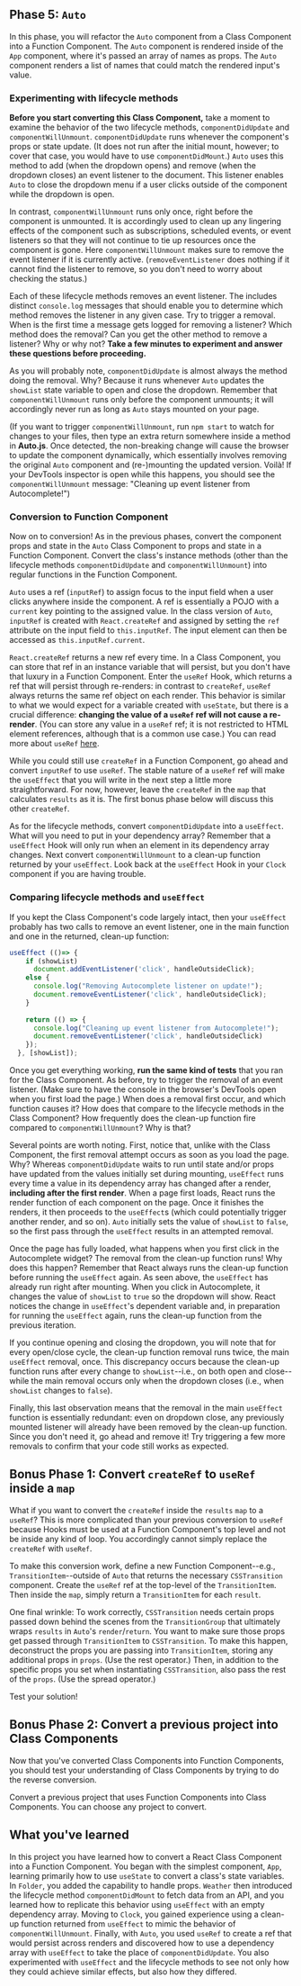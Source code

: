 ## Phase 5: `Auto`

In this phase, you will refactor the `Auto` component from a Class Component
into a Function Component. The `Auto` component is rendered inside of the
`App` component, where it's passed an array of names as props. The `Auto`
component renders a list of names that could match the rendered input's value.

### Experimenting with lifecycle methods

**Before you start converting this Class Component,** take a moment to examine
the behavior of the two lifecycle methods, `componentDidUpdate` and
`componentWillUnmount`. `componentDidUpdate` runs whenever the component's props
or state update. (It does not run after the initial mount, however; to cover
that case, you would have to use `componentDidMount`.) `Auto` uses this method
to add (when the dropdown opens) and remove (when the dropdown closes) an event
listener to the document. This listener enables `Auto` to close the dropdown
menu if a user clicks outside of the component while the dropdown is open.

In contrast, `componentWillUnmount` runs only once, right before the component
is unmounted. It is accordingly used to clean up any lingering effects of the
component such as subscriptions, scheduled events, or event listeners so that
they will not continue to tie up resources once the component is gone. Here
`componentWillUnmount` makes sure to remove the event listener if it is
currently active. (`removeEventListener` does nothing if it cannot find the
listener to remove, so you don't need to worry about checking the status.)

Each of these lifecycle methods removes an event listener. The includes distinct
`console.log` messages that should enable you to determine which method removes
the listener in any given case. Try to trigger a removal. When is the first time
a message gets logged for removing a listener? Which method does the removal?
Can you get the other method to remove a listener? Why or why not? **Take a few
minutes to experiment and answer these questions before proceeding.**

As you will probably note, `componentDidUpdate` is almost always the method
doing the removal. Why? Because it runs whenever `Auto` updates the `showList`
state variable to open and close the dropdown. Remember that
`componentWillUnmount` runs only before the component unmounts; it will
accordingly never run as long as `Auto` stays mounted on your page. 

(If you want to trigger `componentWillUnmount`, run `npm start` to watch for
changes to your files, then type an extra return somewhere inside a method in
__Auto.js__. Once detected, the non-breaking change will cause the browser to
update the component dynamically, which essentially involves removing the
original `Auto` component and (re-)mounting the updated version. Voilà! If your
DevTools inspector is open while this happens, you should see the
`componentWillUnmount` message: "Cleaning up event listener from Autocomplete!")

### Conversion to Function Component

Now on to conversion! As in the previous phases, convert the component props and
state in the `Auto` Class Component to props and state in a Function Component.
Convert the class's instance methods (other than the lifecycle methods
`componentDidUpdate` and `componentWillUnmount`) into regular functions in the
Function Component.

`Auto` uses a ref (`inputRef`) to assign focus to the input field when a user
clicks anywhere inside the component. A ref is essentially a POJO with a
`current` key pointing to the assigned value. In the class version of `Auto`,
`inputRef` is created with `React.createRef` and assigned by setting the `ref`
attribute on the input field to `this.inputRef`. The input element can then be
accessed as `this.inputRef.current`. 

`React.createRef` returns a new ref every time. In a Class Component, you can
store that ref in an instance variable that will persist, but you don't have
that luxury in a Function Component. Enter the `useRef` Hook, which returns a
ref that will persist through re-renders: in contrast to `createRef`, `useRef`
always returns the same ref object on each render. This behavior is similar to
what we would expect for a variable created with `useState`, but there is a
crucial difference: **changing the value of a `useRef` ref will not cause a
re-render**. (You can store any value in a `useRef` ref; it is not restricted to
HTML element references, although that is a common use case.) You can read more
about `useRef` [here][useRef].

While you could still use `createRef` in a Function Component, go ahead and
convert `inputRef` to use `useRef`. The stable nature of a `useRef` ref will
make the `useEffect` that you will write in the next step a little more
straightforward. For now, however, leave the `createRef` in the `map` that
calculates `results` as it is. The first bonus phase below will discuss this
other `createRef`.  

As for the lifecycle methods, convert `componentDidUpdate` into a `useEffect`.
What will you need to put in your dependency array? Remember that a `useEffect`
Hook will only run when an element in its dependency array changes. Next convert
`componentWillUnmount` to a clean-up function returned by your `useEffect`. Look
back at the `useEffect` Hook in your `Clock` component if you are having
trouble.

### Comparing lifecycle methods and `useEffect`

If you kept the Class Component's code largely intact, then your `useEffect`
probably has two calls to remove an event listener, one in the main function and
one in the returned, clean-up function:

```javascript
useEffect (()=> {
    if (showList)
      document.addEventListener('click', handleOutsideClick);
    else {
      console.log("Removing Autocomplete listener on update!");
      document.removeEventListener('click', handleOutsideClick);
    }
      
    return (() => {
      console.log("Cleaning up event listener from Autocomplete!");
      document.removeEventListener('click', handleOutsideClick)
    });
  }, [showList]);
```

Once you get everything working, **run the same kind of tests** that you ran for
the Class Component. As before, try to trigger the removal of an event listener.
(Make sure to have the console in the browser's DevTools open when you first
load the page.) When does a removal first occur, and which function causes it?
How does that compare to the lifecycle methods in the Class Component? How
frequently does the clean-up function fire compared to `componentWillUnmount`?
Why is that?  

Several points are worth noting. First, notice that, unlike with the Class
Component, the first removal attempt occurs as soon as you load the page. Why?
Whereas `componentDidUpdate` waits to run until state and/or props have updated
from the values initially set during mounting, `useEffect` runs every time a
value in its dependency array has changed after a render, **including after the
first render**. When a page first loads, React runs the render function of each
component on the page. Once it finishes the renders, it then proceeds to the
`useEffect`s (which could potentially trigger another render, and so on). `Auto`
initially sets the value of `showList` to `false`, so the first pass through the
`useEffect` results in an attempted removal. 

Once the page has fully loaded, what happens when you first click in the
Autocomplete widget? The removal from the clean-up function runs! Why does this
happen? Remember that React always runs the clean-up function before running the
`useEffect` again. As seen above, the `useEffect` has already run right after
mounting. When you click in Autocomplete, it changes the value of `showList` to
`true` so the dropdown will show. React notices the change in `useEffect`'s
dependent variable and, in preparation for running the `useEffect` again, runs
the clean-up function from the previous iteration. 

If you continue opening and closing the dropdown, you will note that for every
open/close cycle, the clean-up function removal runs twice, the main `useEffect`
removal, once. This discrepancy occurs because the clean-up function runs after
every change to `showList`--i.e., on both open and close--while the main removal
occurs only when the dropdown closes (i.e., when `showList` changes to `false`).

Finally, this last observation means that the removal in the main `useEffect`
function is essentially redundant: even on dropdown close, any previously
mounted listener will already have been removed by the clean-up function. Since
you don't need it, go ahead and remove it! Try triggering a few more removals to
confirm that your code still works as expected.

## Bonus Phase 1: Convert `createRef` to `useRef` inside a `map`

What if you want to convert the `createRef` inside the `results` `map` to a
`useRef`? This is more complicated than your previous conversion to `useRef`
because Hooks must be used at a Function Component's top level and not be inside
any kind of loop. You accordingly cannot simply replace the `createRef` with
`useRef`.

To make this conversion work, define a new Function Component--e.g.,
`TransitionItem`--outside of `Auto` that returns the necessary `CSSTransition`
component. Create the `useRef` ref at the top-level of the `TransitionItem`.
Then inside the `map`, simply return a `TransitionItem` for each `result`. 

One final wrinkle: To work correctly, `CSSTransition` needs certain props passed
down behind the scenes from the `TransitionGroup` that ultimately wraps
`results` in `Auto`'s `render`/`return`. You want to make sure those props get
passed through `TransitionItem` to `CSSTransition`. To make this happen,
deconstruct the props you are passing into `TransitionItem`, storing any
additional props in `props`. (Use the rest operator.) Then, in addition to the
specific props you set when instantiating `CSSTransition`, also pass the rest of
the `props`. (Use the spread operator.) 

Test your solution!

## Bonus Phase 2: Convert a previous project into Class Components

Now that you've converted Class Components into Function Components, you should
test your understanding of Class Components by trying to do the reverse
conversion.

Convert a previous project that uses Function Components into Class Components.
You can choose any project to convert.

## What you've learned

In this project you have learned how to convert a React Class Component into a
Function Component. You began with the simplest component, `App`, learning
primarily how to use `useState` to convert a class's state variables. In
`Folder`, you added the capability to handle props. `Weather` then introduced
the lifecycle method `componentDidMount` to fetch data from an API, and you
learned how to replicate this behavior using `useEffect` with an empty
dependency array. Moving to `Clock`, you gained experience using a clean-up
function returned from `useEffect` to mimic the behavior of
`componentWillUnmount`. Finally, with `Auto`, you used `useRef` to create a ref
that would persist across renders and discovered how to use a dependency array
with `useEffect` to take the place of `componentDidUpdate`. You also
experimented with `useEffect` and the lifecycle methods to see not only how they
could achieve similar effects, but also how they differed.

[http://localhost:3000]: http://localhost:3000
[useRef]: https://reactjs.org/docs/hooks-reference.html#useref